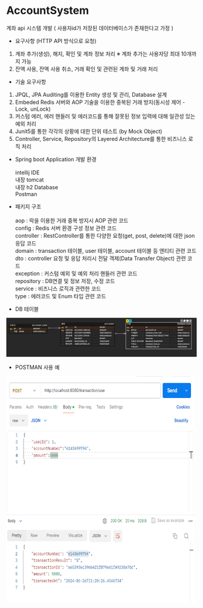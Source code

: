 # AccountSystem
 
계좌 api 시스템 개발
( 사용자id가 저장된 데이터베이스가 존재한다고 가정 )

- 요구사항 (HTTP API 방식으로 요청)
1. 계좌 추가(생성), 해지, 확인 및 계좌 정보 처리 
※ 계좌 추가는 사용자당 최대 10개까지 가능
2. 잔액 사용, 잔액 사용 취소, 거래 확인 및 관련된 계좌 및 거래 처리 

- 기술 요구사항
1. JPQL, JPA Auditing를 이용한 Entity 생성 및 관리, Database 설계
2. Embeded Redis 서버와 AOP 기술을 이용한 중복된 거래 방지(동시성 제어 - Lock, unLock)
3. 커스텀 에러, 에러 핸들러 및 에러코드를 통해 잘못된 정보 입력에 대해 일관성 있는 예외 처리
4. Junit5를 통한 각각의 상황에 대한 단위 테스트 (by Mock Object)
5. Controller, Service, Repository의 Layered Architecture를 통한 비즈니스 로직 처리

- Spring boot Application 개발 환경<br> <br>
intellij IDE <br>
내장 tomcat <br>
내장 h2 Database <br>
Postman <br>

- 패키지 구조 <br> <br>
aop : 락을 이용한 거래 중복 방지시 AOP 관련 코드 <br>
config : Redis 서버 환경 구성 정보 관련 코드 <br>
controller : RestController를 통한 다양한 요청(get, post, delete)에 대한 json 응답 코드 <br>
domain : transaction 테이블, user 테이블, account 테이블 등 엔티티 관련 코드 <br>
dto : controller 요청 및 응답 처리시 전달 객제(Data Transfer Object) 관련 코드 <br>
exception : 커스텀 예외 및 예외 처리 핸들러 관련 코드 <br>
repository : DB연결 및 정보 저장, 수정 코드 <br>
service : 비즈니스 로직과 관련한 코드 <br>
type : 에러코드 및 Enum 타입 관련 코드 <br>

- DB 테이블 <br>
<img src = "/DB_capture.PNG">
<br>

- POSTMAN 사용 예 <br>
<img src = "/use_case_1.PNG" width="600" height="600">
<br>
